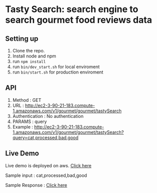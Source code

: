 # Tasty Search: search engine to search gourmet food reviews data

## Setting up
1. Clone the repo.
2. Install node and npm
2. run ``` npm install ```
3. run ``` bin/dev_start.sh ``` for local enviroment
4. run ``` bin/start.sh ``` for production enviroment 

## API
1. Method : GET
2. URL : http://ec2-3-90-21-183.compute-1.amazonaws.com/v1/gourmet/gourmet/tastySearch
3. Authentication : No authentication
4. PARAMS : query
5. Example : http://ec2-3-90-21-183.compute-1.amazonaws.com/v1/gourmet/gourmet/tastySearch?query=cat,processed,bad,good


## Live Demo
Live demo is deployed on aws. [Click here](http://ec2-3-90-21-183.compute-1.amazonaws.com)

Sample input : cat,processed,bad,good

Sample Response : [Click here](http://ec2-3-90-21-183.compute-1.amazonaws.com/v1/gourmet/gourmet/tastySearch?query=cat,processed,bad,good)
